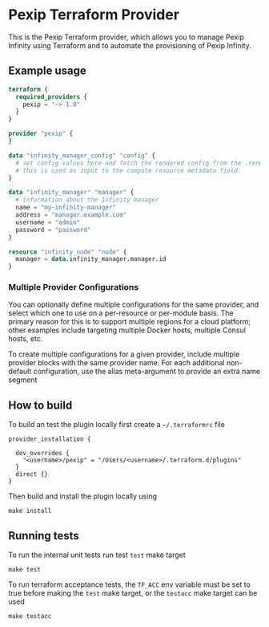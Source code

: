 # Pexip Terraform Provider

This is the Pexip Terraform provider, which allows you to manage Pexip Infinity using
Terraform and to automate the provisioning of Pexip Infinity.


## Example usage

```terraform
terraform {
  required_providers {
    pexip = "~> 1.0"
  }
}

provider "pexip" {
}

data "infinity_manager_config" "config" {
  # set config values here and fetch the rendered config from the .render attribute
  # this is used as input to the compute resource metadata field.
}

data "infinity_manager" "manager" {
  # information about the Infinity manager
  name = "my-infinity-manager"
  address = "manager.example.com"
  username = "admin"
  password = "password"
}

resource "infinity_node" "node" {
  manager = data.infinity_manager.manager.id
}
```

### Multiple Provider Configurations
You can optionally define multiple configurations for the same provider,
and select which one to use on a per-resource or per-module basis. The primary reason
for this is to support multiple regions for a cloud platform; other examples include
targeting multiple Docker hosts, multiple Consul hosts, etc.

To create multiple configurations for a given provider, include multiple provider blocks with the
same provider name. For each additional non-default configuration, use the alias meta-argument to
provide an extra name segment

## How to build
To build an test the plugin locally first create a `~/.terraformrc` file

```shell
provider_installation {

  dev_overrides {
    "<username>/pexip" = "/Users/<username>/.terraform.d/plugins"
  }
  direct {}
}
```

Then build and install the plugin locally using

```shell
make install
```

## Running tests
To run the internal unit tests run test `test` make target

```shell
make test
```

To run terraform acceptance tests, the `TF_ACC` env variable must be set to true before making the
`test` make target, or the `testacc` make target can be used

```shell
make testacc
```